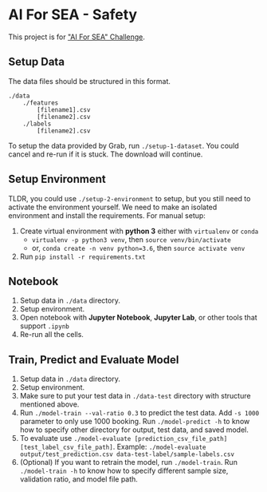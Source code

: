 # AI For SEA - Safety
This project is for ["AI For SEA" Challenge](https://www.aiforsea.com). 

## Setup Data
The data files should be structured in this format.
```
./data
    ./features
        [filename1].csv
        [filename2].csv
    ./labels
        [filename2].csv
```
To setup the data provided by Grab, run `./setup-1-dataset`. You could cancel and re-run if it is stuck. The download will continue.

## Setup Environment
TLDR, you could use `./setup-2-environment` to setup, but you still need to activate the environment yourself. We need to make an isolated environment and install the requirements.  For manual setup:
1. Create virtual environment with **python 3** either with `virtualenv` or `conda`
    * `virtualenv -p python3 venv`, then `source venv/bin/activate`
    * or, `conda create -n venv python=3.6`, then `source activate venv`
2. Run `pip install -r requirements.txt`

## Notebook
1. Setup data in `./data` directory.
2. Setup environment.
5. Open notebook with **Jupyter Notebook**, **Jupyter Lab**, or other tools that support `.ipynb`
6. Re-run all the cells.

## Train, Predict and Evaluate Model
1. Setup data in `./data` directory.
2. Setup environment.
3. Make sure to put your test data in `./data-test` directory with structure mentioned above.
4. Run `./model-train --val-ratio 0.3` to predict the test data. Add `-s 1000` parameter to only use 1000 booking. Run `./model-predict -h` to know how to specify other directory for output, test data, and saved model.
5. To evaluate use `./model-evaluate [prediction_csv_file_path] [test_label_csv_file_path]`. Example: `./model-evaluate output/test_prediction.csv data-test-label/sample-labels.csv`
6. (Optional) If you want to retrain the model, run `./model-train`. Run `./model-train -h` to know how to specify different sample size, validation ratio, and model file path. 


